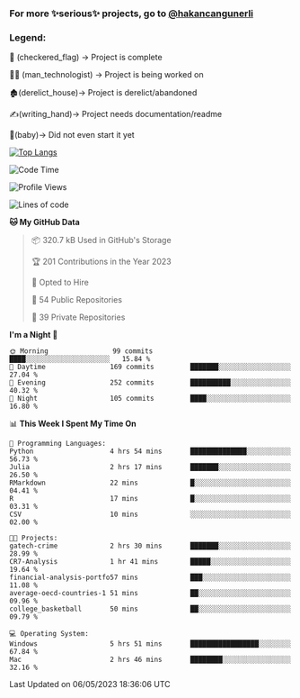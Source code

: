 ### For more ✨serious✨ projects, go to [@hakancangunerli](https://github.com/hakancangunerli)


### Legend:


🏁 (checkered_flag) -> Project is complete

👨‍💻 (man_technologist)   -> Project is being worked on

🏚️(derelict_house)-> Project is derelict/abandoned

✍️(writing_hand)-> Project needs documentation/readme

👶(baby)-> Did not even start it yet

[![Top Langs](https://github-readme-stats.vercel.app/api/top-langs/?username=johngunerli&layout=compact&hide=tex,html,shell,CSS,Ruby&langs_count=10&exclude_repo=2015-csharp,gt-code,gsu-code,uga-code)](https://github.com/anuraghazra/github-readme-stats)


<!--START_SECTION:waka-->
![Code Time](http://img.shields.io/badge/Code%20Time-431%20hrs%2018%20mins-blue)

![Profile Views](http://img.shields.io/badge/Profile%20Views-92-blue)

![Lines of code](https://img.shields.io/badge/From%20Hello%20World%20I%27ve%20Written-3.1%20million%20lines%20of%20code-blue)

**🐱 My GitHub Data** 

> 📦 320.7 kB Used in GitHub's Storage 
 > 
> 🏆 201 Contributions in the Year 2023
 > 
> 💼 Opted to Hire
 > 
> 📜 54 Public Repositories 
 > 
> 🔑 39 Private Repositories 
 > 
**I'm a Night 🦉** 

```text
🌞 Morning                99 commits          ████░░░░░░░░░░░░░░░░░░░░░   15.84 % 
🌆 Daytime                169 commits         ███████░░░░░░░░░░░░░░░░░░   27.04 % 
🌃 Evening                252 commits         ██████████░░░░░░░░░░░░░░░   40.32 % 
🌙 Night                  105 commits         ████░░░░░░░░░░░░░░░░░░░░░   16.80 % 
```


📊 **This Week I Spent My Time On** 

```text
💬 Programming Languages: 
Python                   4 hrs 54 mins       ██████████████░░░░░░░░░░░   56.73 % 
Julia                    2 hrs 17 mins       ███████░░░░░░░░░░░░░░░░░░   26.50 % 
RMarkdown                22 mins             █░░░░░░░░░░░░░░░░░░░░░░░░   04.41 % 
R                        17 mins             █░░░░░░░░░░░░░░░░░░░░░░░░   03.31 % 
CSV                      10 mins             ░░░░░░░░░░░░░░░░░░░░░░░░░   02.00 % 

🐱‍💻 Projects: 
gatech-crime             2 hrs 30 mins       ███████░░░░░░░░░░░░░░░░░░   28.99 % 
CR7-Analysis             1 hr 41 mins        █████░░░░░░░░░░░░░░░░░░░░   19.64 % 
financial-analysis-portfo57 mins             ███░░░░░░░░░░░░░░░░░░░░░░   11.08 % 
average-oecd-countries-1 51 mins             ██░░░░░░░░░░░░░░░░░░░░░░░   09.96 % 
college_basketball       50 mins             ██░░░░░░░░░░░░░░░░░░░░░░░   09.79 % 

💻 Operating System: 
Windows                  5 hrs 51 mins       █████████████████░░░░░░░░   67.84 % 
Mac                      2 hrs 46 mins       ████████░░░░░░░░░░░░░░░░░   32.16 % 
```


 Last Updated on 06/05/2023 18:36:06 UTC
<!--END_SECTION:waka-->



